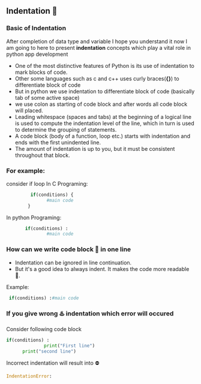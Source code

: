 ## Indentation :wrench:


### Basic of Indentation 
After completion of data type and variable I hope you understand it now I am going to here to present
 **indentation** concepts which play a vital role in python app development

- One of the most distinctive features of Python is its use of indentation to mark blocks of code.
- Other some languages such as c and c++ uses curly braces(**{}**)  to differentiate block of code
- But in python we use indentation to differentiate block of code (basically tab of some active space)
- we use colon as starting of code block and after words all code block will placed.
- Leading whitespace (spaces and tabs) at the beginning of a logical line is used to compute the indentation level of the line, which in turn is used to determine the grouping of statements.
- A code block (body of a function, loop etc.) starts with indentation and ends with the first unindented line. 
- The amount of indentation is up to you, but it must be consistent throughout that block.

### For example:
consider if loop
In C Programing:
```python
         if(conditions) {
               #main code
        }
```
In python Programing:

```python
       if(conditions) :
               #main code
```

### How can we write code block  :bookmark_tabs: in one line
- Indentation can be ignored in line continuation.
- But it's a good idea to always indent. It makes the code more readable :bookmark_tabs:.

Example:
```python
 if(conditions) :#main code
```

### If you give wrong :hotsprings: indentation which error will occured

Consider following code block
```python
if(conditions) :
              print("First line")
      print("second line")
```

Incorrect indentation will result into :no_entry:
```python
IndentationError:
```
